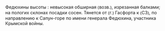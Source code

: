 ---
---

Федюхины высоты
: невысокая обширная ⦅возв.⦆, изрезанная балками; на пологих склонах посадки сосен. Тянется от ⦅г.⦆ Гасфорта к ⦅СЗ⦆, по направлению к Сапун-горе по имени генерала Федюхина, участника Крымской войны.

